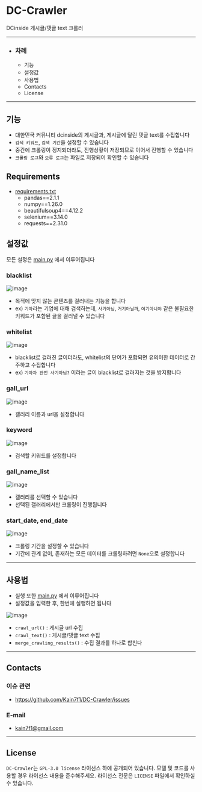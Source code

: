 # DC-Crawler

DCinside 게시글/댓글 text 크롤러

---

* ### 차례
  * 기능
  * 설정값
  * 사용법
  * Contacts
  * License

---

## 기능
* 대한민국 커뮤니티 dcinside의 게시글과, 게시글에 달린 댓글 text를 수집합니다
* `검색 키워드`, `검색 기간`을 설정할 수 있습니다
* 중간에 크롤링이 정지되더라도, 진행상황이 저장되므로 이어서 진행할 수 있습니다
* `크롤링 로그`와 `오류 로그`는 파일로 저장되어 확인할 수 있습니다
  
## Requirements
* [requirements.txt](https://github.com/Kain7f1/DC-Crawler/blob/main/requirements.txt)
  * pandas==2.1.1
  * numpy==1.26.0
  * beautifulsoup4==4.12.2
  * selenium==3.14.0
  * requests==2.31.0

## 설정값
모든 설정은 [main.py](https://github.com/Kain7f1/DC-Crawler/blob/main/main.py) 에서 이루어집니다

### blacklist
![image](https://github.com/Kain7f1/DC-Crawler/assets/141689851/efdf20f4-a25e-4b6f-9777-0dd8d7f27376)
* 목적에 맞지 않는 콘텐츠를 걸러내는 기능을 합니다
* ex) `기아`라는 기업에 대해 검색하는데, `사기아님`, `거기아닐까`, `여기아니야` 같은 불필요한 키워드가 포함된 글을 걸러낼 수 있습니다

### whitelist
![image](https://github.com/Kain7f1/DC-Crawler/assets/141689851/d1a82c24-84fb-47b1-81fe-3c0a5a98942c)
* blacklist로 걸러진 글이더라도, whitelist의 단어가 포함되면 유의미한 데이터로 간주하고 수집합니다
* ex) `기아차 완전 사기아님?` 이라는 글이 blacklist로 걸러지는 것을 방지합니다

### gall_url
![image](https://github.com/Kain7f1/DC-Crawler/assets/141689851/eb0cf36e-074e-4014-b250-68f346a2f1ae)
* 갤러리 이름과 url을 설정합니다

### keyword
![image](https://github.com/Kain7f1/DC-Crawler/assets/141689851/8a7b4bcd-9f6b-40a9-932d-0d1d23865125)
* 검색할 키워드를 설정합니다

### gall_name_list
![image](https://github.com/Kain7f1/DC-Crawler/assets/141689851/a9ca285c-bbc8-4ce7-b135-54fa557514a0)
* 갤러리를 선택할 수 있습니다
* 선택된 갤러리에서만 크롤링이 진행됩니다

### start_date, end_date
![image](https://github.com/Kain7f1/DC-Crawler/assets/141689851/10ed836c-1be0-4e16-8e9e-67608d9e49c7)
* 크롤링 기간을 설정할 수 있습니다
* 기간에 관계 없이, 존재하는 모든 데이터를 크롤링하려면 `None`으로 설정합니다

---

## 사용법
* 실행 또한 [main.py](https://github.com/Kain7f1/DC-Crawler/blob/main/main.py) 에서 이루어집니다
* 설정값을 입력한 후, 한번에 실행하면 됩니다
  
![image](https://github.com/Kain7f1/DC-Crawler/assets/141689851/57428171-69e3-4ba0-94c1-4db2c1b97e5e)

* `crawl_url()` : 게시글 url 수집
* `crawl_text()` : 게시글/댓글 text 수집
* `merge_crawling_results()` : 수집 결과를 하나로 합친다

---

## Contacts

### 이슈 관련
* https://github.com/Kain7f1/DC-Crawler/issues

### E-mail
* kain7f1@gmail.com

---

## License

`DC-Crawler`는 `GPL-3.0 license` 라이선스 하에 공개되어 있습니다. 모델 및 코드를 사용할 경우 라이선스 내용을 준수해주세요. 라이선스 전문은 `LICENSE` 파일에서 확인하실 수 있습니다.
